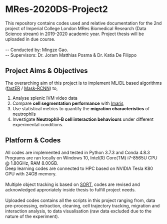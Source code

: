 # MRes-2020DS-Project2
This repository contains codes used and relative documentation for the 2nd project of Imperial College London MRes Biomedical Research (Data Science stream) in 2019-2020 academic year. Project thesis will be uploaded in due course.\
\
-- Conducted by: Mingze Gao.\
-- Supervisors: Dr. Joram Matthias Posma & Dr. Katia De Filippo

## Project Aims & Objectives
The overarching aim of this project is to implement ML/DL based algorithms ([fastER](https://bsse.ethz.ch/csd/software/faster.html) / [Mask-RCNN](https://github.com/mirzaevinom/data_science_bowl_2018)) to,
1. Analyse splenic IVM video data
2. Compare **cell segmentation performance** with [Imaris](https://imaris.oxinst.com/)
3. Use statistical metrics to quantify the **migration characteristics** of neutrophils
4. Investigate **Neutrophil-B cell interaction behaviours** under different experimental conditions.

## Platform & Codes
All codes are implemented and tested in Python 3.7.3 and Conda 4.8.3\
Programs are ran locally on Windows 10, Intel(R) Core(TM) i7-8565U CPU @ 1.80GHz, RAM 8.00GB.\
Deep learning codes are connected to HPC based on NVIDIA Tesla K80 GPU with 24GB memory.\
\
Multiple object tracking is based on [SORT](https://github.com/abewley/sort), codes are revised and acknowledged approriately inside thesis to fulfill project needs.\
\
Uploaded codes contains all the scripts in this project ranging from, data pre-processing, extraction, cleaning, cell trajectory tracking, migration and interaction analysis, to data visualisation (raw data excluded due to the nature of the experiment).
